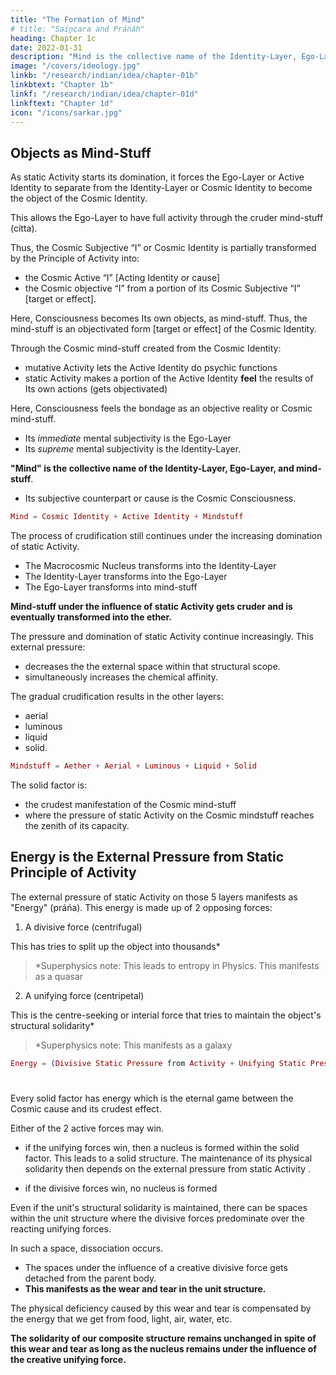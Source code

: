 ```yaml
---
title: "The Formation of Mind"
# title: "Saiṋcara and Práńáh"
heading: Chapter 1c
date: 2022-01-31
description: "Mind is the collective name of the Identity-Layer, Ego-Layer, and mind-stuff"
image: "/covers/ideology.jpg"
linkb: "/research/indian/idea/chapter-01b"
linkbtext: "Chapter 1b"
linkf: "/research/indian/idea/chapter-01d"
linkftext: "Chapter 1d"
icon: "/icons/sarkar.jpg"
---
```



## Objects as Mind-Stuff

As static Activity starts its domination, it forces the Ego-Layer or Active Identity <!-- Ahaḿtattva --> to separate from the Identity-Layer or Cosmic Identity to become the object of the Cosmic Identity. 

This allows the Ego-Layer to have full activity through the cruder mind-stuff (citta). <!-- gets objectivated. --> 

<!-- This cruder stage in the process of saiṋcara is known as .  -->

<!-- Objectivation takes place because  -->

<!-- The static Prakrti forces the Ego-Layer to assume the form that allows cause and effect.  -->
<!-- of the result of the final activation.  -->

Thus, the Cosmic Subjective “I” or Cosmic Identity is partially transformed by the Principle of Activity into:
- the Cosmic Active “I” [Acting Identity or cause]
- the Cosmic objective “I” from a portion of its Cosmic Subjective “I” [target or effect]. 

Here, Consciousness becomes Its own objects, as mind-stuff. <!-- undergoes an objective change, --> Thus, the mind-stuff <!-- Cosmic objective “I” --> is an objectivated form [target or effect] of the Cosmic Identity.  <!-- subjectivated “I” --><!-- , and also of Supreme Consciousness -->

<!-- It is not only that the Cosmic Doer “I”  -->

Through the Cosmic mind-stuff created from the Cosmic Identity:
- mutative Activity <!-- Prakrti --> lets the Active Identity do psychic functions 
- static Activity<!--  Prakrti --> makes a portion of the Active Identity <!-- Doer “I” or Ahaḿtattva --> **feel** <!-- has imbibed --> the results of Its own actions (gets objectivated) 

Here, Consciousness <!-- Puruśa --> feels the bondage as an objective reality or Cosmic mind-stuff. <!-- The Cosmic  mind-stuff is this Active Puruśabháva coming under the influence of static Prakrti.  -->
<!-- This citta is an objective reality. -->
- Its *immediate* mental subjectivity is the Ego-Layer <!-- Ahaḿtattva --> 
- Its *supreme* mental subjectivity is the Identity-Layer<!--  Mahattattva -->. 

**"Mind" is the collective name of the Identity-Layer, Ego-Layer, and mind-stuff**<!-- Mahattattva, Ahaḿtattva and citta -->. 
- Its subjective counterpart or cause is the Cosmic Consciousness<!-- Puruśa Cosmic Puruśa -->.

```elixir
Mind = Cosmic Identity + Active Identity + Mindstuff
```

The process of crudification <!-- saiṋcara --> still continues under the increasing domination of static Activity<!--  Prakrti -->.
- The Macrocosmic Nucleus <!-- Puruśottama --> transforms into the Identity-Layer <!-- Mahattattva -->
- The Identity-Layer <!-- Mahattattva --> transforms into the Ego-Layer <!-- Ahaḿtattva -->
- The Ego-Layer <!-- Ahaḿtattva --> transforms into mind-stuff <!-- citta -->

<!-- owing to the influence of one or the other aspect of Prakrti.  -->

**Mind-stuff under the influence of static Activity gets cruder and is eventually transformed into the ether<!-- ethereal entity -->.** 

The pressure and domination of static Activity <!-- Prakrti --> continue increasingly. This external pressure:
- decreases the <!-- makes , and as a result of this increasing -->  the external space within that structural scope<!-- goes on decreasing gradually -->. 
- simultaneously increases the chemical affinity. 

The gradual crudification results in the other layers:
- aerial
- luminous
- liquid
- solid. 


```elixir
Mindstuff = Aether + Aerial + Luminous + Liquid + Solid
```

The solid factor is:
- the crudest manifestation of the Cosmic <!-- citta --> mind-stuff
- where the pressure of static Activity<!--  Prakrti --> on the Cosmic mindstuff <!-- citta --> reaches the zenith of its capacity.

<!-- "Bala" is  -->


## Energy is the External Pressure from Static Principle of Activity

The external pressure of static <!-- Prakrti --> Activity on those 5 layers manifests as "Energy" (práńa). This energy is made up of 2 opposing forces:

1. A divisive force (centrifugal)

This has tries to split up the object into thousands*

> *Superphysics note: This leads to entropy in Physics. This manifests as a quasar


2. A unifying force (centripetal)

This is the centre-seeking or interial force that tries to maintain the object's structural solidarity*

> *Superphysics note: This manifests as a galaxy


```elixir
Energy = (Divisive Static Pressure from Activity + Unifying Static Pressure from Activity) 5 Layers
```

#

<!-- The collective name of these exterial and interial forces is  or .  -->

Every solid factor has energy which is the eternal game between the Cosmic cause and its crudest effect.

<!-- In práńa there exists an internal clash in which  -->

Either of the 2 active forces may win. 
- if the <!-- interial --> unifying <!-- centripetal --> forces win, then a nucleus is formed within the solid factor. This leads to a solid structure. The maintenance of its physical solidarity then depends on the external pressure from static Activity <!-- bala or --> <!-- external-static-pressure -->.
<!-- that is, if the resultant force created happens to be interial in character, -->
- if the <!-- exterial --> divisive <!-- centrifugal --> forces win, no nucleus is formed

<!-- the resultant exterial cannot form any nucleus within that physical structure. The resultant interial force is, therefore, the only factor that can create a nucleus within a solid body and thereby maintain its structural solidarity.  -->

Even if the unit's structural solidarity is maintained, there can be spaces within the unit structure where the <!-- exterial --> divisive forces predominate over the reacting unifying forces. <!-- interials --> 

In such a space, dissociation occurs.
- The spaces under the influence of a creative divisive <!-- resultant exterial --> force gets detached from the parent body. 
- **This manifests as the wear and tear in the unit structure.**


The physical deficiency caused by this wear and tear is compensated by the energy <!-- práńa --> that we get from food, light, air, water, etc.

<!-- > *Superphysics note: This means that the longevity of objects (anti-entrophy) is maintained by the unifying force -->

**The solidarity of our composite structure remains unchanged in spite of this wear and tear as long as the nucleus remains under the influence of the <!-- resultant interial --> creative unifying force.**

